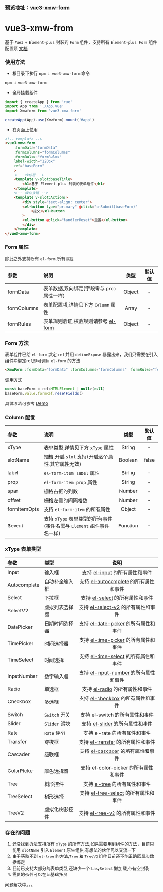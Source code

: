 ### 预览地址：[vue3-xmw-form](https://ele-plus-form.baiwumm.com/)

# vue3-xmw-from

基于 `Vue3` + `Element-plus` 封装的 `Form` 组件，支持所有 `Element-plus Form` 组件配置项 [文档](https://element-plus.gitee.io/zh-CN/component/form.html)

### 使用方法
* 根目录下执行 `npm i vue3-xmw-form` 命令
```POWERSHELL
npm i vue3-xmw-form
```

* 全局挂载组件
```JAVASCRIPT
import { createApp } from 'vue'
import App from './App.vue'
import Xmwform from 'vue3-xmw-form'

createApp(App).use(Xmwform).mount('#app')
```

* 在页面上使用
```HTML
<!-- template -->
<vue3-xmw-form
    :formData="formData"
    :formColumns="formColumns"
    :formRules="formRules"
    label-width="120px"
    ref="baseForm"
    >
    <!-- 大标题 -->
    <template v-slot:baseTitle>
        <h1>基于 Element-plus 封装的表单组件</h1>
    </template>
    <!-- 操作按钮 -->
    <template v-slot:Actions>
        <div style="text-align: center">
        <el-button type="primary" @click="onSubmit(baseForm)"
            >提交</el-button
        >
        <el-button @click="handlerReset">重置</el-button>
        </div>
    </template>
</vue3-xmw-form>
```

### Form 属性

除此之外支持所有 `el-form` 所有 `属性`

| 参数              | 说明                                                       |  类型   | 默认值 |
| :---------        | :------------------------------------------------------   | :-----: | :----: |
| formData          | 表单数据,双向绑定(字段需与 `prop` 属性一样)                                           |  Object  |   -    |
| formColumns       | 表单配置项,详情见下方 `Column` 属性                           |  Array  |   -    |
| formRules         | 表单规则验证,校验规则请参考 [el-form](https://element-plus.gitee.io/zh-CN/component/form.html#%E8%87%AA%E5%AE%9A%E4%B9%89%E6%A0%A1%E9%AA%8C%E8%A7%84%E5%88%99)           | Object | -  |

### Form 方法

表单组件已给 `el-form` 绑定 `ref` 并用 `defineExpose` 暴露出来，我们只需要在引入组件中绑定ref,即可调用 `el-form` 的方法
```HTML
<XmwForm :formData="formData" :formColumns="formColumns" :formRules="formRules" ref="baseForm"></XmwForm>
```
调用方式

```JAVASCRIPT
const baseForm = ref<HTMLElement | null>(null)
baseForm.value.formRef.resetFields()
```
具体写法可参考 [Demo](https://cyan-xmw.github.io/vue3-element-form/dist/)


### Column 配置 

| 参数 | 说明                         |  类型   | 默认值 |
| :--- | :--------------------------- | :-----: | :----: |
| xType       | 表单类型,详情见下方 `xType` 属性                           |  String  |   -    |
| slotName | 插槽,开启 `slot` 支持(开启这个属性,其它属性无效) | Boolean | false  |
| label | `el-form-item label` 属性 | String | -  |
| prop | `el-form-item prop` 属性 | String | -  |
| span | 栅格占据的列数 | Number | -  |
| offset | 栅格左侧的间隔格数 | Number | -  |
| formItemOpts | 支持 `el-form-item` 的所有属性 | Object | -  |
| $event | 支持 `xType` 表单类型的所有事件(事件名需与 `Element` 组件事件名一样) | Function | -  |

### xType 表单类型
| 参数 | 类型                         |  说明   |
| :--- | :--------------------------- | :-----: | 
| Input       | 输入框                 |  支持 [el-input](https://element-plus.gitee.io/zh-CN/component/input.html) 的所有属性和事件  |
| Autocomplete       | 自动补全输入框                |  支持 [el-autocomplete](https://element-plus.gitee.io/zh-CN/component/input.html#autocomplete-%E5%B1%9E%E6%80%A7) 的所有属性和事件  |
| Select       | 下拉框                |  支持 [el-select](https://element-plus.gitee.io/zh-CN/component/select.html) 的所有属性和事件  |
| SelectV2       | 虚拟列表选择器                |  支持 [el-select-v2](https://element-plus.gitee.io/zh-CN/component/select-v2.html) 的所有属性和事件  |
| DatePicker       | 日期时间选择器                |  支持 [el-date-picker](https://element-plus.gitee.io/zh-CN/component/date-picker.html) 的所有属性和事件  |
| TimePicker       | 时间选择器                |  支持 [el-time-picker](https://element-plus.gitee.io/zh-CN/component/time-picker.html) 的所有属性和事件  |
| TimeSelect       | 时间选择                |  支持 [el-time-select](https://element-plus.gitee.io/zh-CN/component/time-select.html) 的所有属性和事件  |
| InputNumber       | 数字输入框                |  支持 [el-input-number](https://element-plus.gitee.io/zh-CN/component/input-number.html) 的所有属性和事件  |
| Radio       | 单选框                |  支持 [el-radio](https://element-plus.gitee.io/zh-CN/component/radio.html) 的所有属性和事件  |
| Checkbox       | 多选框                |  支持 [el-checkbox](https://element-plus.gitee.io/zh-CN/component/checkbox.html) 的所有属性和事件  |
| Switch       | `Switch` 开关                |  支持 [el-switch](https://element-plus.gitee.io/zh-CN/component/switch.html) 的所有属性和事件  |
| Slider       | `Slider` 滑块                |  支持 [el-slider](https://element-plus.gitee.io/zh-CN/component/slider.html) 的所有属性和事件  |
| Rate       | `Rate` 评分                |  支持 [el-rate](https://element-plus.gitee.io/zh-CN/component/rate.html) 的所有属性和事件  |
| Transfer       | 穿梭框                |  支持 [el-transfer](https://element-plus.gitee.io/zh-CN/component/transfer.html) 的所有属性和事件  |
| Cascader       | 级联框                |  支持 [el-cascader](https://element-plus.gitee.io/zh-CN/component/cascader.html) 的所有属性和事件  |
| ColorPicker       | 颜色选择器                |  支持 [el-color-picker](https://element-plus.gitee.io/zh-CN/component/color-picker.html) 的所有属性和事件  |
| Tree       | 树形控件                |  支持 [el-tree](https://element-plus.gitee.io/zh-CN/component/tree.html) 的所有属性和事件  |
| TreeSelect       | 树形选择                |  支持 [el-tree-select](https://element-plus.gitee.io/zh-CN/component/tree-select.html) 的所有属性和事件  |
| TreeV2       | 虚拟化树形控件                |  支持 [el-tree-v2](https://element-plus.gitee.io/zh-CN/component/tree-v2.html) 的所有属性和事件  |                                                 | { row, column, \$index } |

### 存在的问题
 1. 还没找到办法支持所有 `xType` 的所有方法,如果需要用到组件的方法，目前只能用 `slotName` 引入 `Element` 原生组件,有想法的伙伴可以交流一下
 2. 由于获取不到 `el-tree` 的方法,`Tree` 和 `TreeV2` 组件目前还不能正确回显和数据绑定
 3. 目前已支持大部分的表单类型,还缺少一个 `LasySelect` 懒加载,带有空封装
 4. 需要的伙伴可以在此基础拓展

问题解决中。。。
